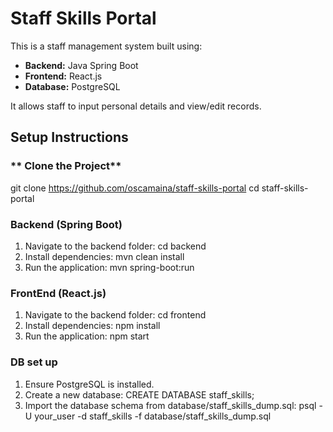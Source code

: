 # Staff Skills Portal

This is a staff management system built using:
- **Backend:** Java Spring Boot
- **Frontend:** React.js
- **Database:** PostgreSQL

It allows staff to input personal details and view/edit records.


## Setup Instructions

### ** Clone the Project**
git clone https://github.com/oscamaina/staff-skills-portal
cd staff-skills-portal

### **Backend (Spring Boot)**
1. Navigate to the backend folder:
   cd backend
2. Install dependencies:
    mvn clean install
3. Run the application:
    mvn spring-boot:run


### **FrontEnd (React.js)**
1. Navigate to the backend folder:
   cd frontend
2. Install dependencies:
    npm install
3. Run the application:
    npm start

### **DB set up**
1. Ensure PostgreSQL is installed.
2. Create a new database:
    CREATE DATABASE staff_skills;
3. Import the database schema from database/staff_skills_dump.sql:
    psql -U your_user -d staff_skills -f database/staff_skills_dump.sql


